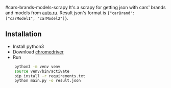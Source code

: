 #cars-brands-models-scrapy
It's a scrapy for getting json with cars' brands and models from [auto.ru](https://auto.ru/). 
Result json's format is `{"carBrand": ["carModel1", "carModel2"]}`.

## Installation
* Install python3
* Download [chromedriver](http://chromedriver.chromium.org/)
* Run
```sh
    python3 -m venv venv
    source venv/bin/activate
    pip install -r requirements.txt
    python main.py -o result.json
```